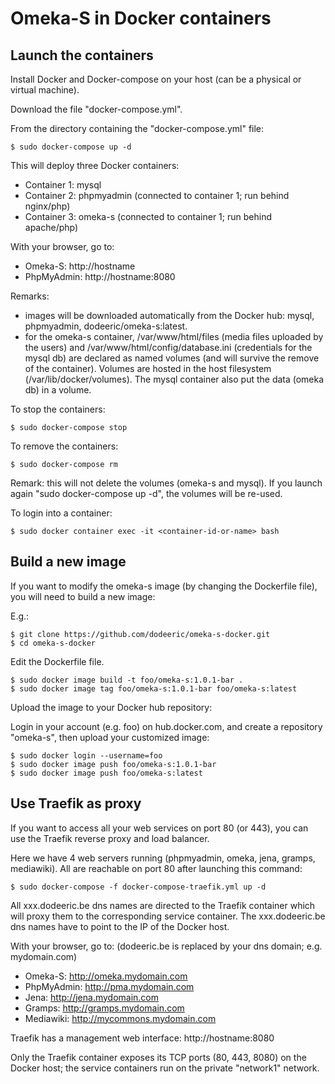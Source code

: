 # Omeka-S in Docker containers

## Launch the containers

Install Docker and Docker-compose on your host (can be a physical or virtual machine). 

Download the file "docker-compose.yml".

From the directory containing the "docker-compose.yml" file:

```
$ sudo docker-compose up -d
```

This will deploy three Docker containers:

- Container 1: mysql
- Container 2: phpmyadmin (connected to container 1; run behind nginx/php)
- Container 3: omeka-s (connected to container 1; run behind apache/php)

With your browser, go to:

- Omeka-S: http://hostname
- PhpMyAdmin: http://hostname:8080

Remarks:

- images will be downloaded automatically from the Docker hub: mysql, phpmyadmin, dodeeric/omeka-s:latest.
- for the omeka-s container, /var/www/html/files (media files uploaded by the users) and /var/www/html/config/database.ini (credentials for the mysql db) are declared as named volumes (and will survive the remove of the container). Volumes are hosted in the host filesystem (/var/lib/docker/volumes). The mysql container also put the data (omeka db) in a volume.

To stop the containers:

```
$ sudo docker-compose stop
```

To remove the containers:

```
$ sudo docker-compose rm 
```

Remark: this will not delete the volumes (omeka-s and mysql). If you launch again "sudo docker-compose up -d", the volumes will be re-used.

To login into a container:

```
$ sudo docker container exec -it <container-id-or-name> bash 
```

## Build a new image

If you want to modify the omeka-s image (by changing the Dockerfile file), you will need to build a new image:

E.g.:

```
$ git clone https://github.com/dodeeric/omeka-s-docker.git
$ cd omeka-s-docker
```

Edit the Dockerfile file.

```
$ sudo docker image build -t foo/omeka-s:1.0.1-bar .
$ sudo docker image tag foo/omeka-s:1.0.1-bar foo/omeka-s:latest
```

Upload the image to your Docker hub repository:

Login in your account (e.g. foo) on hub.docker.com, and create a repository "omeka-s", then upload your customized image:

```
$ sudo docker login --username=foo
$ sudo docker image push foo/omeka-s:1.0.1-bar
$ sudo docker image push foo/omeka-s:latest
```

## Use Traefik as proxy 

If you want to access all your web services on port 80 (or 443), you can use the Traefik reverse proxy and load balancer.

Here we have 4 web servers running (phpmyadmin, omeka, jena, gramps, mediawiki). All are reachable on port 80 after launching this command:

```
$ sudo docker-compose -f docker-compose-traefik.yml up -d
```
All xxx.dodeeric.be dns names are directed to the Traefik container which will proxy them to the corresponding service container. The xxx.dodeeric.be dns names have to point to the IP of the Docker host.

With your browser, go to: (dodeeric.be is replaced by your dns domain; e.g. mydomain.com)

- Omeka-S: http://omeka.mydomain.com
- PhpMyAdmin: http://pma.mydomain.com
- Jena: http://jena.mydomain.com
- Gramps: http://gramps.mydomain.com
- Mediawiki: http://mycommons.mydomain.com

Traefik has a management web interface: http://hostname:8080

Only the Traefik container exposes its TCP ports (80, 443, 8080) on the Docker host; the service containers run on the private "network1" network.
